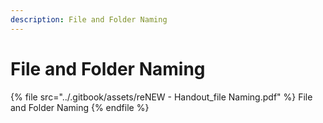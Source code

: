 ```yaml
---
description: File and Folder Naming
---
```


# File and Folder Naming



{% file src="../.gitbook/assets/reNEW - Handout_file Naming.pdf" %}
File and Folder Naming
{% endfile %}
